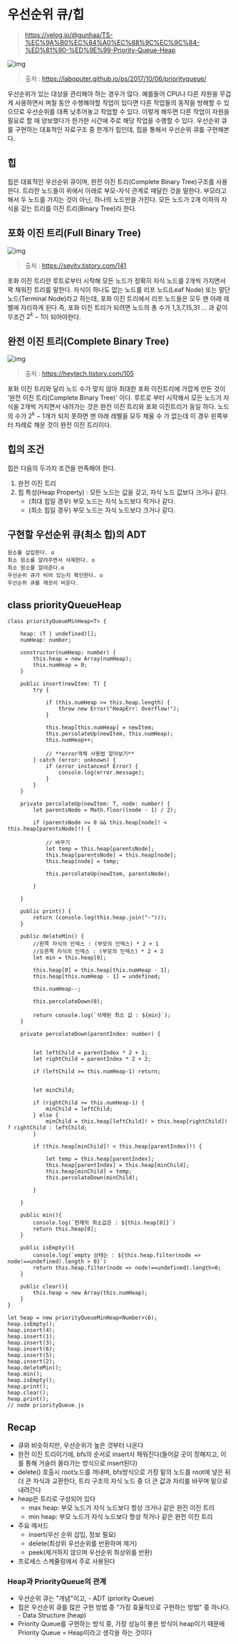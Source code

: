 # 우선순위 큐/힙

> https://velog.io/@gunhaa/TS-%EC%9A%B0%EC%84%A0%EC%88%9C%EC%9C%84-%ED%81%90-%ED%9E%99-Priority-Queue-Heap

![img](images/heap1.png)

> 출처 : https://laboputer.github.io/ps/2017/10/06/priorityqueue/

우선순위가 있는 대상을 관리해야 하는 경우가 많다. 예를들어 CPU나 다른 자원을 무겁게 사용하면서 며칠 동안 수행해야할 작업이 있다면 다른 작업들의 동작을 방해할 수 있으므로 우선순위를 대폭 낮추어놓고 작업할 수 있다. 이렇게 해두면 다른 작업이 자원을 필요로 할 때 양보했다가 한가한 시간에 주로 해당 작업을 수행할 수 있다.
우선순위 큐를 구현하는 대표적인 자료구조 중 한개가 힙인데, 힙을 통해서 우선순위 큐를 구현해본다.

## 힙

힙은 대표적인 우선순위 큐이며, 완전 이진 트리(Complete Binary Tree)구조를 사용한다. 트리란 노드들이 위에서 아래로 부모-자식 관계로 매달린 것을 말한다. 부모라고 해서 두 노드를 가지는 것이 아닌, 하나의 노드만을 가진다. 모든 노드가 2개 이하의 자식을 갖는 트리를 이진 트리(Binary Tree)라 한다.

## 포화 이진 트리(Full Binary Tree)

![img](images/heap3.png)

> 출처 : https://sevity.tistory.com/141

포화 이진 트리란 루트로부터 시작해 모든 노드가 정확히 자식 노드를 2개씩 가지면서 꽉 채워진 트리를 말한다.
자식이 하나도 없는 노드를 리프 노드(Leaf Node) 또는 말단 노드(Terminal Node)라고 하는데, 포화 이진 트리에서 리프 노드들은 모두 맨 아래 레벨에 자리하게 된다.즉, 포화 이진 트리가 되려면 노드의 총 수가 1,3,7,15,31 ... 과 같이 무조건 $2^k-1$이 되어야한다.

## 완전 이진 트리(Complete Binary Tree)

![img](images/heap2.png)

> 출처 : https://heytech.tistory.com/105

포화 이진 트리와 달리 노드 수가 맞지 않아 최대한 포화 이진트리에 가깝게 만든 것이 '완전 이진 트리(Complete Binary Tree)' 이다. 루트로 부터 시작해서 모든 노드가 지식을 2개씩 가지면서 내려가는 것은 완전 이진 트리와 포화 이진트리가 동일 하다. 노드의 수가 $2^k-1$개가 되지 못하면 맨 아래 레벨을 모두 채울 수 가 없는데 이 경우 왼쪽부터 차례로 채운 것이 완전 이진 트리이다.

## 힙의 조건

힙은 다음의 두가지 조건을 만족해야 한다.

1. 완전 이진 트리
2. 힙 특성(Heap Property) : 모든 노드는 값을 갖고, 자식 노드 값보다 크거나 같다.
   - (최대 힙일 경우) 부모 노드는 자식 노드보다 작거나 같다.
   - (최소 힙일 경우) 부모 노드는 자식 노드보다 크거나 같다.

## 구현할 우선순위 큐(최소 힙)의 ADT

```
원소를 삽입한다. o
최소 원소를 알려주면서 삭제한다. o
최소 원소를 알려준다.o
우선순위 큐가 비어 있는지 확인한다. o
우선순위 큐를 깨끗이 비운다.
```

## class priorityQueueHeap

```
class priorityQueueMinHeap<T> {

    heap: (T | undefined)[];
    numHeap: number;

    constructor(numHeap: number) {
        this.heap = new Array(numHeap);
        this.numHeap = 0;
    }

    public insert(newItem: T) {
        try {

            if (this.numHeap >= this.heap.length) {
                throw new Error("HeapErr: Overflow!");
            }

            this.heap[this.numHeap] = newItem;
            this.percolateUp(newItem, this.numHeap);
            this.numHeap++;

            // **error객체 사용법 알아보기**
        } catch (error: unknown) {
            if (error instanceof Error) {
                console.log(error.message);
            }
        }
    }

    private percolateUp(newItem: T, node: number) {
        let parentsNode = Math.floor((node - 1) / 2);

        if (parentsNode >= 0 && this.heap[node]! < this.heap[parentsNode]!) {

            // 바꾸기
            let temp = this.heap[parentsNode];
            this.heap[parentsNode] = this.heap[node];
            this.heap[node] = temp;

            this.percolateUp(newItem, parentsNode);

        }

    }

    public print() {
        return (console.log(this.heap.join("-")));
    }

    public deleteMin() {
        //왼쪽 자식의 인덱스 : (부모의 인덱스) * 2 + 1
        //오른쪽 자식의 인덱스 : (부모의 인덱스) * 2 + 2
        let min = this.heap[0];

        this.heap[0] = this.heap[this.numHeap - 1];
        this.heap[this.numHeap - 1] = undefined;

        this.numHeap--;

        this.percolateDown(0);

        return console.log(`삭제된 최소 값 : ${min}`);
    }

    private percolateDown(parentIndex: number) {


        let leftChild = parentIndex * 2 + 1;
        let rightChild = parentIndex * 2 + 2;

        if (leftChild >= this.numHeap-1) return;


        let minChild;

        if (rightChild >= this.numHeap-1) {
            minChild = leftChild;
        } else {
            minChild = this.heap[leftChild]! > this.heap[rightChild]! ? rightChild : leftChild;
        }

        if (this.heap[minChild]! < this.heap[parentIndex]!) {

            let temp = this.heap[parentIndex];
            this.heap[parentIndex] = this.heap[minChild];
            this.heap[minChild] = temp;
            this.percolateDown(minChild);

        }

    }

    public min(){
        console.log(`현재의 최소값은 : ${this.heap[0]}`)
        return this.heap[0];
    }

    public isEmpty(){
        console.log(`empty 상태는 : ${this.heap.filter(node => node!==undefined).length > 0}`)
        return this.heap.filter(node => node!==undefined).length>0;
    }

    public clear(){
        this.heap = new Array(this.numHeap);
    }
}

let heap = new priorityQueueMinHeap<Number>(6);
heap.isEmpty();
heap.insert(4);
heap.insert(1);
heap.insert(3);
heap.insert(6);
heap.insert(5);
heap.insert(2);
heap.deleteMin();
heap.min();
heap.isEmpty();
heap.print();
heap.clear();
heap.print();
// node priorityQueue.js
```

## Recap

- 큐와 비슷하지만, 우선순위가 높은 것부터 나온다
- 완전 이진 트리이기에, bfs의 순서로 insert시 채워진다(들어갈 곳이 정해지고, 이를 통해 거슬러 올라가는 방식으로 insert된다)
- delete() 호출시 root노드를 꺼내며, bfs방식으로 가장 밑의 노드를 root에 넣은 뒤 더 큰 자식과 교환한다,
  트리 구조의 자식 노드 중 더 큰 값과 자리를 바꾸며 밑으로 내려간다
- heap은 트리로 구성되어 있다
  - max heap: 부모 노드가 자식 노드보다 항상 크거나 같은 완전 이진 트리
  - min heap: 부모 노드가 자식 노드보다 항상 작거나 같은 완전 이진 트리
- 주요 메서드
  - insert(우선 순위 삽입, 정보 필요)
  - delete(최상위 우선순위를 반환하며 제거)
  - peek(제거하지 않으며 우선순위 최상위를 반환)
- 프로세스 스케쥴링에서 주로 사용된다

### Heap과 PriorityQueue의 관계

- 우선순위 큐는 "개념"이고, - ADT (priority Queue)
- 힙은 우선순위 큐를 많은 구현 방법 중 "가장 효율적으로 구현하는 방법" 중 하나다. - Data Structure (heap)
- Priority Queue를 구현하는 방식 중, 가장 성능이 좋은 방식이 heap이기 때문에 Priority Queue = Heap이라고 생각을 하는 것이다
